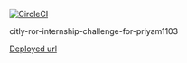 
[![CircleCI](https://circleci.com/gh/priyam1103/citly-ror-internship-challenge-for-priyam1103.svg?style=svg&circle-token=0e7d3e501e98301c64849bebf4bde4746c971239)](https://app.circleci.com/pipelines/github/priyam1103/BigB-pollyy/9/workflows/09db3ce5-0488-4ff7-98ca-e58a6e374241/jobs/9)

citly-ror-internship-challenge-for-priyam1103


[Deployed url](https://citly-priyam-internship-l0.herokuapp.com/)
